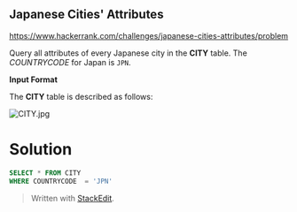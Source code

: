## Japanese Cities' Attributes
https://www.hackerrank.com/challenges/japanese-cities-attributes/problem

Query all attributes of every Japanese city in the  **CITY**  table. The  _COUNTRYCODE_  for Japan is  `JPN`.

**Input Format**

The  **CITY**  table is described as follows:

![](https://s3.amazonaws.com/hr-challenge-images/8137/1449729804-f21d187d0f-CITY.jpg "CITY.jpg")

# Solution
```sql
SELECT * FROM CITY 
WHERE COUNTRYCODE  = 'JPN'
```


> Written with [StackEdit](https://stackedit.io/).
